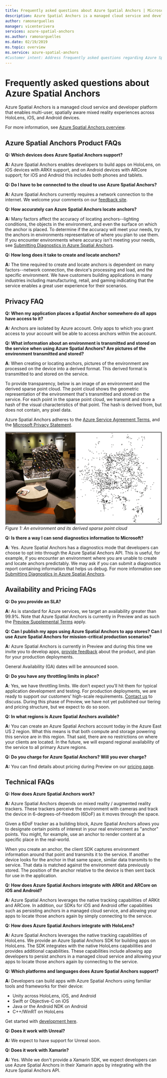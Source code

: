 ```yaml
---
title: Frequently asked questions about Azure Spatial Anchors | Microsoft Docs
description: Azure Spatial Anchors is a managed cloud service and developer platform that enables cross-device, multi-user, mixed reality experiences across HoloLens, iOS and Android devices. These FAQs address questions about the service from a technical point of view. 
author: ramonarguelles
manager: vicenterivera
services: azure-spatial-anchors
ms.author: ramonarguelles
ms.date: 02/19/2019
ms.topic: overview
ms.service: azure-spatial-anchors
#Customer intent: Address frequently asked questions regarding Azure Spatial Anchors.
---
```


# Frequently asked questions about Azure Spatial Anchors

Azure Spatial Anchors is a managed cloud service and developer platform that enables multi-user, spatially aware mixed reality experiences across HoloLens, iOS, and Android devices.

For more information, see [Azure Spatial Anchors overview](overview.md).

## Azure Spatial Anchors Product FAQs

**Q: Which devices does Azure Spatial Anchors support?**

**A:** Azure Spatial Anchors enables developers to build apps on HoloLens, on iOS devices with ARKit support, and on Android devices with ARCore support; for iOS and Android this includes both phones and tablets.

**Q: Do I have to be connected to the cloud to use Azure Spatial Anchors?**

**A:** Azure Spatial Anchors currently requires a network connection to the internet. We welcome your comments on our [feedback site](https://feedback.azure.com/forums/919252-azure-spatial-anchors).

**Q: How accurately can Azure Spatial Anchors locate anchors?**

**A:** Many factors affect the accuracy of locating anchors--lighting conditions, the objects in the environment, and even the surface on which the anchor is placed. To determine if the accuracy will meet your needs, try the anchors in environments representative of where you plan to use them. If you encounter environments where accuracy isn't meeting your needs, see [Submitting Diagnostics in Azure Spatial Anchors]().

**Q: How long does it take to create and locate anchors?**

**A:** The time required to create and locate anchors is dependent on many factors--network connection, the device's processing and load, and the specific environment. We have customers building applications in many industries including manufacturing, retail, and gaming indicating that the service enables a great user experience for their scenarios.

## Privacy FAQ

**Q: When my application places a Spatial Anchor somewhere do all apps have access to it?**

**A:** Anchors are isolated by Azure account. Only apps to which you grant access to your account will be able to access anchors within the account.

**Q: What information about an environment is transmitted and stored on the service when using Azure Spatial Anchors? Are pictures of the environment transmitted and stored?**

**A**: When creating or locating anchors, pictures of the environment are processed on the device into a derived format. This derived format is transmitted to and stored on the service.

To provide transparency, below is an image of an environment and the derived sparse point cloud. The point cloud shows the geometric representation of the environment that's transmitted and stored on the service. For each point in the sparse point cloud, we transmit and store a hash of the visual characteristics of that point. The hash is derived from, but does not contain, any pixel data.

Azure Spatial Anchors adheres to the [Azure Service Agreement Terms](https://go.microsoft.com/fwLink/?LinkID=522330&amp;amp;clcid=0x9), and the [Microsoft Privacy Statement](https://go.microsoft.com/fwlink/?LinkId=521839&amp;clcid=0x409).

![An environment and its derived sparse point cloud](./media/sparce-point-cloud.png)
*Figure 1: An environment and its derived sparse point cloud*


**Q: Is there a way I can send diagnostics information to Microsoft?**

**A**: Yes. Azure Spatial Anchors has a diagnostics mode that developers can choose to opt into through the Azure Spatial Anchors API. This is useful, for example, if you encounter an environment where you are unable to create and locate anchors predictably. We may ask if you can submit a diagnostics report containing information that helps us debug. For more information see [Submitting Diagnostics in Azure Spatial Anchors]().

## Availability and Pricing FAQs

**Q: Do you provide an SLA?**

**A:** As is standard for Azure services, we target an availability greater than 99.9%. Note that Azure Spatial Anchors is currently in Preview and as such the [Preview Supplemental Terms](https://azure.microsoft.com/support/legal/preview-supplemental-terms/) apply.

**Q: Can I publish my apps using Azure Spatial Anchors to app stores? Can I use Azure Spatial Anchors for mission-critical production scenarios?**

**A:** Azure Spatial Anchors is currently in Preview and during this time we invite you to develop apps, [provide feedback](https://feedback.azure.com/forums/919252-azure-spatial-anchors) about the product, and plan for your production deployments.

General Availability (GA) dates will be announced soon.

**Q: Do you have any throttling limits in place?**
 
**A**: Yes, we have throttling limits.  We don’t expect you’ll hit them for typical application development and testing. For production deployments, we are ready to support our customers’ high-scale requirements. [Contact us](mailto:azuremrs@microsoft.com) to discuss. During this phase of Preview, we have not yet published our tiering and pricing structure, but we expect to do so soon.

**Q: In what regions is Azure Spatial Anchors available?**

**A:** You can create an Azure Spatial Anchors account today in the Azure East US 2 region. What this means is that both compute and storage powering this service are in this region. That said, there are no restrictions on where your clients are located. In the future, we will expand regional availability of the service to all primary Azure regions.

**Q: Do you charge for Azure Spatial Anchors? Will you ever charge?**

**A:** You can find details about pricing during Preview on our [pricing page](http://azure.microsoft.com/pricing/details/azure-spatial-anchors).

## Technical FAQs

**Q: How does Azure Spatial Anchors work?**

**A:** Azure Spatial Anchors depends on mixed reality / augmented reality trackers. These trackers perceive the environment with cameras and track the device in 6-degrees-of-freedom (6DoF) as it moves through the space.

Given a 6DoF tracker as a building block, Azure Spatial Anchors allows you to designate certain points of interest in your real environment as "anchor" points. You might, for example, use an anchor to render content at a specific place in the real-world.

When you create an anchor, the client SDK captures environment information around that point and transmits it to the service. If another device looks for the anchor in that same space, similar data transmits to the service. That data is matched against the environment data previously stored. The position of the anchor relative to the device is then sent back for use in the application.

**Q: How does Azure Spatial Anchors integrate with ARKit and ARCore on iOS and Android?**

**A:** Azure Spatial Anchors leverages the native tracking capabilities of ARKit and ARCore. In addition, our SDKs for iOS and Android offer capabilities such as persisting anchors in a managed cloud service, and allowing your apps to locate those anchors again by simply connecting to the service.

**Q: How does Azure Spatial Anchors integrate with HoloLens?**

**A:** Azure Spatial Anchors leverages the native tracking capabilities of HoloLens. We provide an Azure Spatial Anchors SDK for building apps on HoloLens. The SDK integrates with the native HoloLens capabilities and provides additional capabilities. These capabilities include allowing app developers to persist anchors in a managed cloud service and allowing your apps to locate those anchors again by connecting to the service.

**Q: Which platforms and languages does Azure Spatial Anchors support?**

**A:** Developers can build apps with Azure Spatial Anchors using familiar tools and frameworks for their device:

- Unity across HoloLens, iOS, and Android
- Swift or Objective-C on iOS
- Java or the Android NDK on Android
- C++/WinRT on HoloLens

Get started with [development here](index.yml).

**Q: Does it work with Unreal?**

**A:** We expect to have support for Unreal soon.

**Q: Does it work with Xamarin?**

**A:** Yes. While we don't provide a Xamarin SDK, we expect developers can use Azure Spatial Anchors in their Xamarin apps by integrating with the Azure Spatial Anchors API.